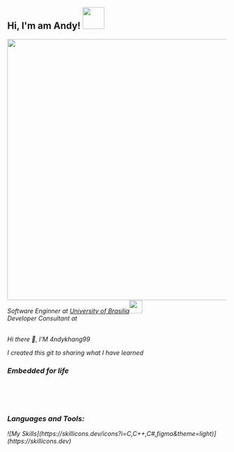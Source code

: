 <h2> Hi, I'm am Andy! <img src="https://media.giphy.com/media/mGcNjsfWAjY5AEZNw6/giphy.gif" width="50"></h2>
<img align='right' <img src="https://user-images.githubusercontent.com/74038190/213910845-af37a709-8995-40d6-be59-724526e3c3d7.gif" width="600">
<p><em>Software Enginner at <a href="http://www.unb.br">University of Brasilia</a><img src="https://media.giphy.com/media/fYSnHlufseco8Fh93Z/giphy.gif" width="30"></br>Developer Consultant at 
<br><br>


Hi there 👋, I'M 4ndykhang99

I created this git to sharing what I have learned

### Embedded for life
<br><br><br>
<h3 align="left">Languages and Tools:</h3>
![My Skills](https://skillicons.dev/icons?i=C,C++,C#,figma&theme=light)](https://skillicons.dev)

